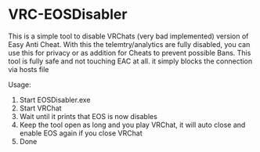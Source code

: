 # VRC-EOSDisabler

This is a simple tool to disable VRChats (very bad implemented) version of Easy Anti Cheat. With this the telemtry/analytics are fully disabled, you can use this for privacy or as addition for Cheats to prevent possible Bans. This tool is fully safe and not touching EAC at all. it simply blocks the connection via hosts file

Usage:
1. Start EOSDisabler.exe
2. Start VRChat 
3. Wait until it prints that EOS is now disables
4. Keep the tool open as long and you play VRChat, it will auto close and enable EOS again if you close VRChat
5. Done
